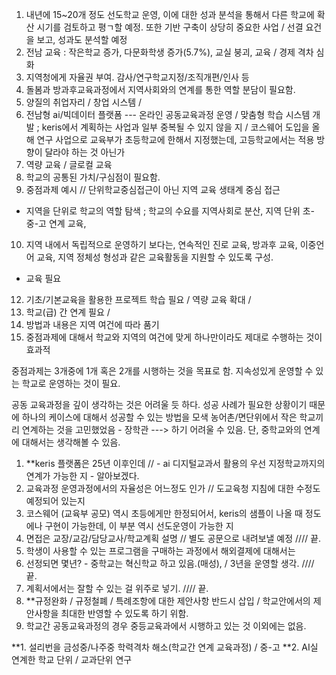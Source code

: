 1. 내년에 15~20개 정도 선도학교 운영, 이에 대한 성과 분석을 통해서 다른 학교에 확산 시기를 검토하고 평ㄱ할 예정. 또한 기반 구축이 상당히 중요한 사업 / 선결 요건을 보고, 성과도 분석할 예정
2. 전남 교육 : 작은학교 증가, 다문화학생 증가(5.7%), 교실 붕괴, 교육 / 경제 격차 심화
3. 지역청에게 자율권 부여. 감사/연구학교지정/조직개편/인사 등
4. 돌봄과 방과후교육과정에서 지역사회와의 연계를 통한 역할 분담이 필요함.
5. 양질의 취업자리 / 창업 시스템 / 
6. 전남형 ai/빅데이터 플랫폼 --- 온라인 공동교육과정 운영 / 맞춤형 학습 시스템 개발 ; keris에서 계획하는 사업과 일부 중복될 수 있지 않을 지 / 코스웨어 도입을 올해 연구 사업으로 교육부가 초등학교에 한해서 지정했는데, 고등학교에서는 적용 방향이 달라야 하는 것 아닌가
7. 역량 교육 / 글로컬 교육 
8. 학교의 공통된 가치/구심점이 필요함.
9. 중점과제 예시 // 단위학교중심접근이 아닌 지역 교육 생태계 중심 접근
- 지역을 단위로 학교의 역할 탐색 ; 학교의 수요를 지역사회로 분산, 지역 단위 초-중-고 연계 교육, 
10. 지역 내에서 독립적으로 운영하기 보다는, 연속적인 진로 교육, 방과후 교육, 이중언어 교육, 지역 정체성 형성과 같은 교육활동을 지원할 수 있도록 구성.

- 교육 필요
12. 기초/기본교육을 활용한 프로젝트 학습 필요 / 역량 교육 확대 /
13. 학교(급) 간 연계 필요 /
14. 방법과 내용은 지역 여건에 따라 품기 
15. 중점과제에 대해서 학교와 지역의 여건에 맞게 하나만이라도 제대로 수행하는 것이 효과적


중점과제는 3개중에 1개 혹은 2개를 시행하는 것을 목표로 함.
지속성있게 운영할 수 있는 학교로 운영하는 것이 필요.

공동 교육과정을 깊이 생각하는 것은 어려울 듯 하다.
성공 사례가 필요한 상황이기 때문에 하나의 케이스에 대해서 성공할 수 있는 방법을 모색
농어촌/면단위에서 작은 학교끼리 연계하는 것을 고민했었음 - 장학관 ---> 하기 어려울 수 있음. 
단, 중학교와의 연계에 대해서는 생각해볼 수 있음.

1. **keris 플랫폼은 25년 이후인데 // - ai 디지털교과서 활용의 우선 지정학교까지의 연계가 가능한 지  - 알아보겠다.
2. 교육과정 운영과정에서의 자율성은 어느정도 인가 // 도교육청 지침에 대한 수정도 예정되어 있는지
3. 코스웨어 (교육부 공모) 역시 초등에게만 한정되어서, keris의 샘플이 나올 때 정도에나 구현이 가능한데, 이 부분 역시 선도운영이 가능한 지
5. 면접은 교장/교감/담당교사/학교계획 설명 // 별도 공문으로 내려보낼 예정 //// 끝.
6. 학생이 사용할 수 있는 프로그램을 구매하는 과정에서 해외결제에 대해서는 
7. 선정되면 몇년? - 중학교는 혁신학교 하고 있음.(매성), / 3년을 운영할 생각. //// 끝.
8. 계획서에서는 잘할 수 있는 걸 위주로 넣기. //// 끝.
9. **규정완화 / 규정철폐 / 특례조항에 대한 제안사항 반드시 삽입 / 학교안에서의 제안사항을 최대한 반영할 수 있도록 하기 위함.
10. 학교간 공동교육과정의 경우 중등교육과에서 시행하고 있는 것 이외에는 없음. 




**1. 설리번을 금성중/나주중 학력격차 해소(학교간 연계 교육과정) / 중-고
**2. AI실 연계한 학교 단위 / 교과단위 연구

